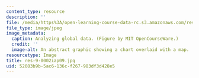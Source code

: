 ```yaml
---
content_type: resource
description: ''
file: /media/https%3A/open-learning-course-data-rc.s3.amazonaws.com/res-9-0002-statistics-and-visualization-for-data-analysis-and-inference-january-iap-2009/52083b9b5ac6136cf267983df3d428e5_res-9-0002iap09.jpg
file_type: image/jpeg
image_metadata:
  caption: Analyzing global data. (Figure by MIT OpenCourseWare.)
  credit: ''
  image-alt: An abstract graphic showing a chart overlaid with a map.
resourcetype: Image
title: res-9-0002iap09.jpg
uid: 52083b9b-5ac6-136c-f267-983df3d428e5
---
```

